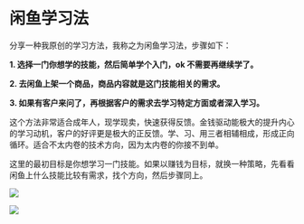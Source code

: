 # 闲鱼学习法

分享一种我原创的学习方法，我称之为闲鱼学习法，步骤如下：

**1. 选择一门你想学的技能，然后简单学个入门，ok 不需要再继续学了。**

**2. 去闲鱼上架一个商品，商品内容就是这门技能相关的需求。**

**3. 如果有客户来问了，再根据客户的需求去学习特定方面或者深入学习。**

这个方法非常适合成年人，现学现卖，快速获得反馈。金钱驱动能极大的提升内心的学习动机，客户的好评更是极大的正反馈。学、习、用三者相辅相成，形成正向循环。适合不太内卷的技术方向，因为太内卷的你接不到单。

这里的最初目标是你想学习一门技能。如果以赚钱为目标，就换一种策略，先看看闲鱼上什么技能比较有需求，找个方向，然后步骤同上。

![](https://cdn.mundane.ink/202405072140756.jpg)

![](https://cdn.mundane.ink/202405072140267.jpg)
